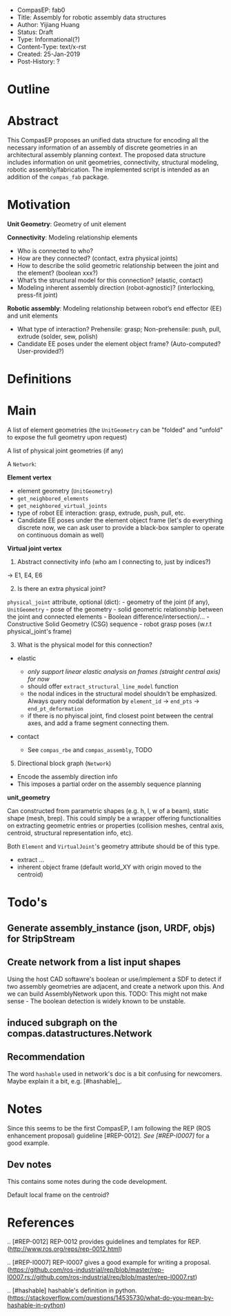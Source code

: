 - CompasEP: fab0
- Title: Assembly for robotic assembly data structures
- Author: Yijiang Huang
- Status: Draft
- Type: Informational(?)
- Content-Type: text/x-rst
- Created: 25-Jan-2019
- Post-History: ?

Outline
=======

Abstract
========

This CompasEP proposes an unified data structure for encoding all the necessary
information of an assembly of discrete geometries in an architectural assembly
planning context. The proposed data structure includes information on unit geometries, connectivity, structural modeling, robotic assembly/fabrication. The implemented script is intended as an addition of the `compas_fab` package.

Motivation
==========

**Unit Geometry**: Geometry of unit element

**Connectivity**: Modeling relationship elements
  - Who is connected to who?
  - How are they connected? (contact, extra physical joints)
  - How to describe the solid geometric relationship between the joint and the element? (boolean xxx?)
  - What’s the structural model for this connection? (elastic, contact)
  - Modeling inherent assembly direction (robot-agnostic)? (interlocking, press-fit joint)

**Robotic assembly**: Modeling relationship between robot’s end effector (EE) and unit elements
  - What type of interaction? Prehensile: grasp; Non-prehensile: push, pull, extrude (solder, sew, polish)
  - Candidate EE poses under the element object frame? (Auto-computed? User-provided?)

Definitions
===========

Main
====

A list of element geometries (the `UnitGeometry` can be "folded" and "unfold" to
expose the full geometry upon request)

A list of physical joint geometries (if any)

A `Network`:

**Element vertex**
- element geometry (`UnitGeometry`)
- `get_neighbored_elements`
- `get_neighbored_virtual_joints`
- type of robot EE interaction: grasp, extrude, push, pull, etc.
- Candidate EE poses under the element object frame
(let's do everything discrete now, we can ask user to provide a black-box sampler
to operate on continuous domain as well)

**Virtual joint vertex**
1. Abstract connectivity info
(who am I connecting to, just by indices?)

  -> E1, E4, E6

2. Is there an extra physical joint?

  `physical_joint` attribute, optional (dict):
    - geometry of the joint (if any), `UnitGeometry`
    - pose of the geometry
    - solid geometric relationship between the joint and connected elements
      - Boolean difference/intersection/...
      - Constructive Solid Geometry (CSG) sequence
    - robot grasp poses (w.r.t physical_joint's frame)

3. What is the physical model for this connection?

  - elastic
    - *only support linear elastic analysis on frames (straight central axis) for now*
    - should offer `extract_structural_line_model` function
    - the nodal indices in the structural model shouldn't be emphasized. Always
    query nodal deformation by `element_id` -> `end_pts` -> `end_pt_deformation`
    - if there is no phyiscal joint, find closest point between the central axes,
    and add a frame segment connecting them.

  - contact
    - See `compas_rbe` and `compas_assembly`, TODO

5. Directional block graph (`Network`)
  - Encode the assembly direction info
  - This imposes a partial order on the assembly sequence planning

**unit_geometry**

  Can constructed from parametric shapes (e.g. h, l, w of a beam), static shape (mesh, brep). This could simply be a wrapper offering functionalities on extracting geometric
  entries or properties (collision meshes, central axis, centroid, structural representation info, etc).

  Both `Element` and `VirtualJoint`'s geometry attribute should be of this type.

  - extract ...
  - inherent object frame (default world_XY with origin moved to the centroid)

Todo's
======

Generate assembly_instance (json, URDF, objs) for StripStream
-------------------------------------------------------------


Create network from a list input shapes
---------------------------------------

Using the host CAD softawre's boolean or use/implement a SDF to detect if two assembly geometries are adjacent, and create a network upon this. And we can build AssemblyNetwork upon this.
TODO: This might not make sense - The boolean detection is widely known to be unstable.

induced subgraph on the compas.datastructures.Network
-----------------------------------------------------

Recommendation
--------------
The word `hashable` used in network's doc is a bit confusing for newcomers. Maybe explain it a bit, e.g. [#hashable]_.

Notes
=====
Since this seems to be the first CompasEP, I am following the REP (ROS enhancement proposal) guideline [#REP-0012]_. See [#REP-I0007]_ for a good example.

Dev notes
---------
This contains some notes during the code development.

Default local frame on the centroid?

References
==========

.. [#REP-0012] REP-0012 provides guidelines and templates for REP.
   (http://www.ros.org/reps/rep-0012.html)

.. [#REP-I0007] REP-I0007 gives a good example for writing a proposal.
   (https://github.com/ros-industrial/rep/blob/master/rep-I0007.rs://github.com/ros-industrial/rep/blob/master/rep-I0007.rst)

.. [#hashable] hashable's definition in python.
   (https://stackoverflow.com/questions/14535730/what-do-you-mean-by-hashable-in-python)
